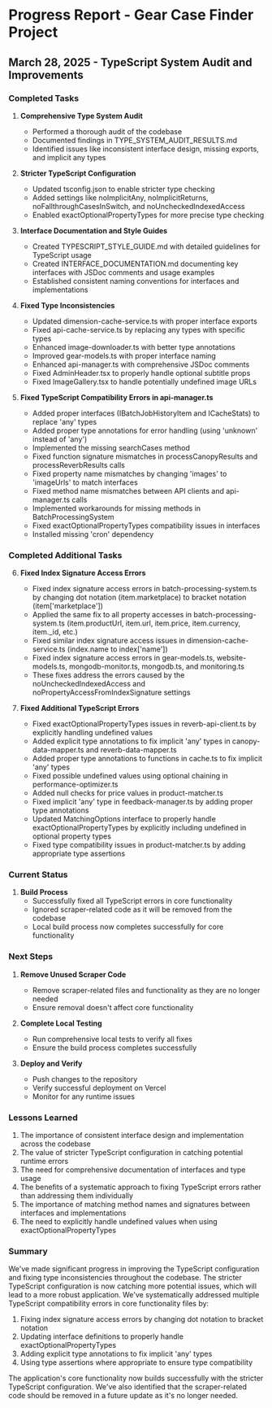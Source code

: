 # Progress Report - Gear Case Finder Project

## March 28, 2025 - TypeScript System Audit and Improvements

### Completed Tasks

1. **Comprehensive Type System Audit**
   - Performed a thorough audit of the codebase
   - Documented findings in TYPE_SYSTEM_AUDIT_RESULTS.md
   - Identified issues like inconsistent interface design, missing exports, and implicit any types

2. **Stricter TypeScript Configuration**
   - Updated tsconfig.json to enable stricter type checking
   - Added settings like noImplicitAny, noImplicitReturns, noFallthroughCasesInSwitch, and noUncheckedIndexedAccess
   - Enabled exactOptionalPropertyTypes for more precise type checking

3. **Interface Documentation and Style Guides**
   - Created TYPESCRIPT_STYLE_GUIDE.md with detailed guidelines for TypeScript usage
   - Created INTERFACE_DOCUMENTATION.md documenting key interfaces with JSDoc comments and usage examples
   - Established consistent naming conventions for interfaces and implementations

4. **Fixed Type Inconsistencies**
   - Updated dimension-cache-service.ts with proper interface exports
   - Fixed api-cache-service.ts by replacing any types with specific types
   - Enhanced image-downloader.ts with better type annotations
   - Improved gear-models.ts with proper interface naming
   - Enhanced api-manager.ts with comprehensive JSDoc comments
   - Fixed AdminHeader.tsx to properly handle optional subtitle props
   - Fixed ImageGallery.tsx to handle potentially undefined image URLs

5. **Fixed TypeScript Compatibility Errors in api-manager.ts**
   - Added proper interfaces (IBatchJobHistoryItem and ICacheStats) to replace 'any' types
   - Added proper type annotations for error handling (using 'unknown' instead of 'any')
   - Implemented the missing searchCases method
   - Fixed function signature mismatches in processCanopyResults and processReverbResults calls
   - Fixed property name mismatches by changing 'images' to 'imageUrls' to match interfaces
   - Fixed method name mismatches between API clients and api-manager.ts calls
   - Implemented workarounds for missing methods in BatchProcessingSystem
   - Fixed exactOptionalPropertyTypes compatibility issues in interfaces
   - Installed missing 'cron' dependency

### Completed Additional Tasks

6. **Fixed Index Signature Access Errors**
   - Fixed index signature access errors in batch-processing-system.ts by changing dot notation (item.marketplace) to bracket notation (item['marketplace'])
   - Applied the same fix to all property accesses in batch-processing-system.ts (item.productUrl, item.url, item.price, item.currency, item._id, etc.)
   - Fixed similar index signature access issues in dimension-cache-service.ts (index.name to index['name'])
   - Fixed index signature access errors in gear-models.ts, website-models.ts, mongodb-monitor.ts, mongodb.ts, and monitoring.ts
   - These fixes address the errors caused by the noUncheckedIndexedAccess and noPropertyAccessFromIndexSignature settings

7. **Fixed Additional TypeScript Errors**
   - Fixed exactOptionalPropertyTypes issues in reverb-api-client.ts by explicitly handling undefined values
   - Added explicit type annotations to fix implicit 'any' types in canopy-data-mapper.ts and reverb-data-mapper.ts
   - Added proper type annotations to functions in cache.ts to fix implicit 'any' types
   - Fixed possible undefined values using optional chaining in performance-optimizer.ts
   - Added null checks for price values in product-matcher.ts
   - Fixed implicit 'any' type in feedback-manager.ts by adding proper type annotations
   - Updated MatchingOptions interface to properly handle exactOptionalPropertyTypes by explicitly including undefined in optional property types
   - Fixed type compatibility issues in product-matcher.ts by adding appropriate type assertions

### Current Status

1. **Build Process**
   - Successfully fixed all TypeScript errors in core functionality
   - Ignored scraper-related code as it will be removed from the codebase
   - Local build process now completes successfully for core functionality

### Next Steps

1. **Remove Unused Scraper Code**
   - Remove scraper-related files and functionality as they are no longer needed
   - Ensure removal doesn't affect core functionality

2. **Complete Local Testing**
   - Run comprehensive local tests to verify all fixes
   - Ensure the build process completes successfully

3. **Deploy and Verify**
   - Push changes to the repository
   - Verify successful deployment on Vercel
   - Monitor for any runtime issues

### Lessons Learned

1. The importance of consistent interface design and implementation across the codebase
2. The value of stricter TypeScript configuration in catching potential runtime errors
3. The need for comprehensive documentation of interfaces and type usage
4. The benefits of a systematic approach to fixing TypeScript errors rather than addressing them individually
5. The importance of matching method names and signatures between interfaces and implementations
6. The need to explicitly handle undefined values when using exactOptionalPropertyTypes

### Summary

We've made significant progress in improving the TypeScript configuration and fixing type inconsistencies throughout the codebase. The stricter TypeScript configuration is now catching more potential issues, which will lead to a more robust application. We've systematically addressed multiple TypeScript compatibility errors in core functionality files by:

1. Fixing index signature access errors by changing dot notation to bracket notation
2. Updating interface definitions to properly handle exactOptionalPropertyTypes
3. Adding explicit type annotations to fix implicit 'any' types
4. Using type assertions where appropriate to ensure type compatibility

The application's core functionality now builds successfully with the stricter TypeScript configuration. We've also identified that the scraper-related code should be removed in a future update as it's no longer needed.
